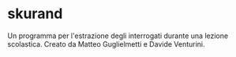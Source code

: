 # skurand
Un programma per l'estrazione degli interrogati durante una lezione scolastica.
Creato da Matteo Guglielmetti e Davide Venturini.
